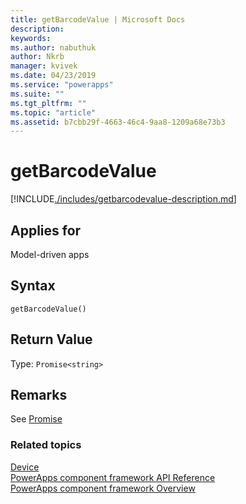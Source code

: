 ```yaml
---
title: getBarcodeValue | Microsoft Docs
description: 
keywords:
ms.author: nabuthuk
author: Nkrb
manager: kvivek
ms.date: 04/23/2019
ms.service: "powerapps"
ms.suite: ""
ms.tgt_pltfrm: ""
ms.topic: "article"
ms.assetid: b7cbb29f-4663-46c4-9aa8-1209a68e73b3
---
```


# getBarcodeValue

[!INCLUDE[./includes/getbarcodevalue-description.md](./includes/getbarcodevalue-description.md)]

## Applies for 

Model-driven apps

## Syntax

`getBarcodeValue()`

## Return Value

Type: `Promise<string>`

## Remarks

See [Promise](https://developer.mozilla.org/docs/Web/JavaScript/Reference/Global_Objects/Promise)


### Related topics

[Device](../device.md)<br/>
[PowerApps component framework API Reference](../../reference/index.md)<br/>
[PowerApps component framework Overview](../../overview.md)